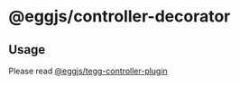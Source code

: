 # @eggjs/controller-decorator

## Usage

Please read [@eggjs/tegg-controller-plugin](../../plugin/controller/README.md)
